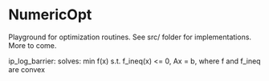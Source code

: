 # NumericOpt

Playground for optimization routines. See src/ folder for implementations. More to come.


ip_log_barrier: solves: min f(x) s.t. f_ineq(x) <= 0, Ax = b, where f and f_ineq are convex

